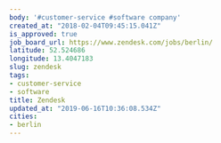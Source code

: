 ```yaml
---
body: '#customer-service #software company'
created_at: "2018-02-04T09:45:15.041Z"
is_approved: true
job_board_url: https://www.zendesk.com/jobs/berlin/
latitude: 52.524686
longitude: 13.4047183
slug: zendesk
tags:
- customer-service
- software
title: Zendesk
updated_at: "2019-06-16T10:36:08.534Z"
cities:
- berlin
---
```

